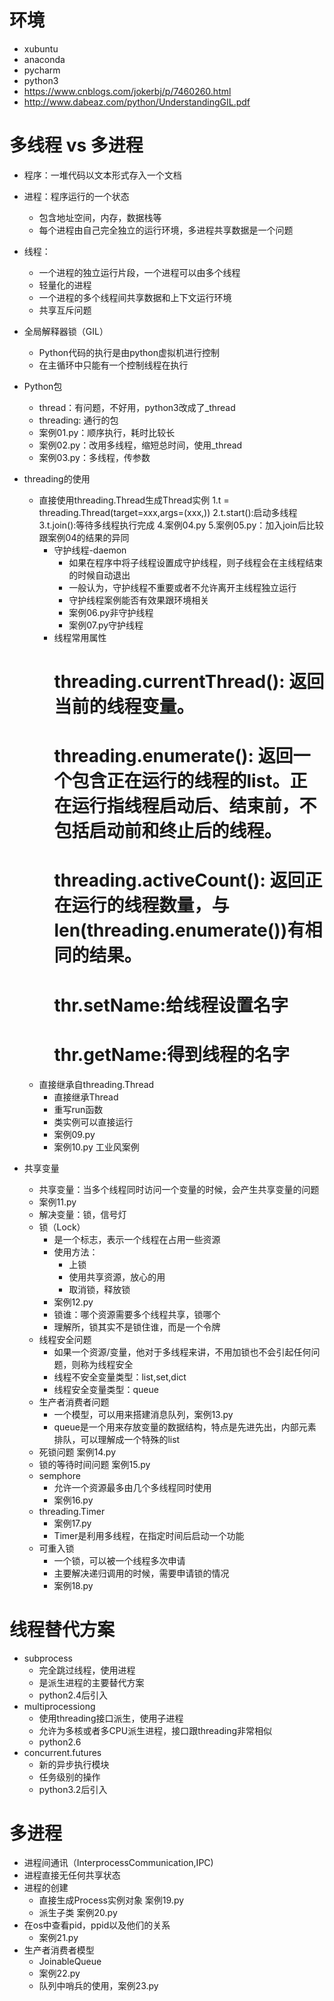 # 环境
- xubuntu
- anaconda
- pycharm
- python3
- https://www.cnblogs.com/jokerbj/p/7460260.html
- http://www.dabeaz.com/python/UnderstandingGIL.pdf

# 多线程 vs 多进程
- 程序：一堆代码以文本形式存入一个文档
- 进程：程序运行的一个状态
    - 包含地址空间，内存，数据栈等
    - 每个进程由自己完全独立的运行环境，多进程共享数据是一个问题
- 线程：
    - 一个进程的独立运行片段，一个进程可以由多个线程
    - 轻量化的进程
    - 一个进程的多个线程间共享数据和上下文运行环境
    - 共享互斥问题
- 全局解释器锁（GIL）
    - Python代码的执行是由python虚拟机进行控制
    - 在主循环中只能有一个控制线程在执行

- Python包
    - thread：有问题，不好用，python3改成了_thread
    - threading: 通行的包
    - 案例01.py：顺序执行，耗时比较长
    - 案例02.py：改用多线程，缩短总时间，使用_thread
    - 案例03.py：多线程，传参数

- threading的使用
    - 直接使用threading.Thread生成Thread实例
        1.t = threading.Thread(target=xxx,args=(xxx,))
        2.t.start():启动多线程
        3.t.join():等待多线程执行完成
        4.案例04.py
        5.案例05.py：加入join后比较跟案例04的结果的异同
        - 守护线程-daemon
            - 如果在程序中将子线程设置成守护线程，则子线程会在主线程结束的时候自动退出
            - 一般认为，守护线程不重要或者不允许离开主线程独立运行
            - 守护线程案例能否有效果跟环境相关
            - 案例06.py非守护线程
            - 案例07.py守护线程
        - 线程常用属性
            # threading.currentThread(): 返回当前的线程变量。
            # threading.enumerate(): 返回一个包含正在运行的线程的list。正在运行指线程启动后、结束前，不包括启动前和终止后的线程。
            # threading.activeCount(): 返回正在运行的线程数量，与len(threading.enumerate())有相同的结果。
            # thr.setName:给线程设置名字
            # thr.getName:得到线程的名字
    - 直接继承自threading.Thread
        - 直接继承Thread
        - 重写run函数
        - 类实例可以直接运行
        - 案例09.py
        - 案例10.py 工业风案例
- 共享变量
    - 共享变量：当多个线程同时访问一个变量的时候，会产生共享变量的问题
    - 案例11.py
    - 解决变量：锁，信号灯
    - 锁（Lock）
        - 是一个标志，表示一个线程在占用一些资源
        - 使用方法：
            - 上锁
            - 使用共享资源，放心的用
            - 取消锁，释放锁
        - 案例12.py
        - 锁谁：哪个资源需要多个线程共享，锁哪个
        - 理解所，锁其实不是锁住谁，而是一个令牌
    - 线程安全问题
        - 如果一个资源/变量，他对于多线程来讲，不用加锁也不会引起任何问题，则称为线程安全
        - 线程不安全变量类型：list,set,dict
        - 线程安全变量类型：queue
    - 生产者消费者问题
        - 一个模型，可以用来搭建消息队列，案例13.py
        - queue是一个用来存放变量的数据结构，特点是先进先出，内部元素排队，可以理解成一个特殊的list
    - 死锁问题  案例14.py
    - 锁的等待时间问题 案例15.py
    - semphore
        - 允许一个资源最多由几个多线程同时使用
        - 案例16.py
    - threading.Timer
        - 案例17.py
        - Timer是利用多线程，在指定时间后启动一个功能
    - 可重入锁
        - 一个锁，可以被一个线程多次申请
        - 主要解决递归调用的时候，需要申请锁的情况
        - 案例18.py

# 线程替代方案
- subprocess
    - 完全跳过线程，使用进程
    - 是派生进程的主要替代方案
    - python2.4后引入
- multiprocessiong
    - 使用threading接口派生，使用子进程
    - 允许为多核或者多CPU派生进程，接口跟threading非常相似
    - python2.6
- concurrent.futures
    - 新的异步执行模块
    - 任务级别的操作
    - python3.2后引入
# 多进程
- 进程间通讯（InterprocessCommunication,IPC)
- 进程直接无任何共享状态
- 进程的创建
    - 直接生成Process实例对象 案例19.py
    - 派生子类 案例20.py
- 在os中查看pid，ppid以及他们的关系
    - 案例21.py
- 生产者消费者模型
    - JoinableQueue
    - 案例22.py
    - 队列中哨兵的使用，案例23.py